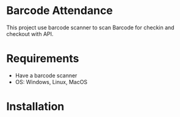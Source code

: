 # Barcode Attendance
This project use barcode scanner to scan Barcode for checkin and checkout with API.

# Requirements
- Have a barcode scanner
- OS: Windows, Linux, MacOS

# Installation
